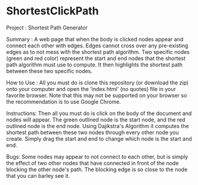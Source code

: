 # ShortestClickPath
Project : Shortest Path Generator

Summary : A web page that when the body is clicked nodes appear and connect each other with edges.
Edges cannot cross over any pre-existing edges as to not mess with the shortest path algorithm. Two specific nodes
(green and red color) represent the start and end nodes that the shortest path algorithm must use to compute. It then
highlights the shortest path between these two specific nodes.

How to Use : All you must do is clone this repository (or download the zip) onto your computer and open the 'index.html' (no quotes) file in your favorite browser. Note that this may not be supported on your browser so the recommendation is to use Google Chrome. 

Instructions: Then all you must do is click
on the body of the document and nodes will appear. The green outlined node is the start node, and the red outlined node is the
end node. Using Dajikstra's Algorithm it computes the shortest path between these two nodes through every other node you create.
Simply drag the start and end to change which node is the start and end.

Bugs: Some nodes may appear to not connect to each other, but is simply the effect of two other nodes that have connected in
front of the node blocking the other node's path. The blocking edge is so close to the node that you can barley see it.
